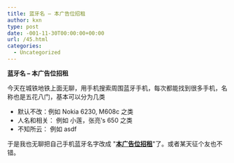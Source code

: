 ```yaml
---
title: 蓝牙名 – 本广告位招租
author: kxn
type: post
date: -001-11-30T00:00:00+00:00
url: /45.html
categories:
  - Uncategorized
---
```


**蓝牙名 &#8211; 本广告位招租**

今天在城铁地铁上面无聊，用手机搜索周围蓝牙手机，每次都能找到很多手机，名称也是五花八门，基本可以分为几类

- 默认不改：例如 Nokia 6230, M608c 之类
- 人名和相关： 例如 小莲，张亮&#8217;s 650 之类
- 不知所云： 例如 asdf

于是我也无聊把自己手机蓝牙名字改成 "**<u>本广告位招租</u>**"了。或者某天征个友也不错。
